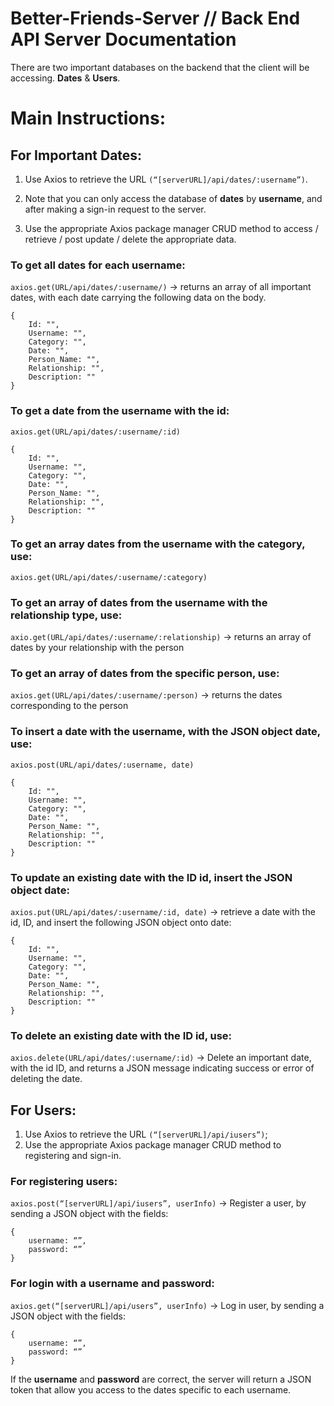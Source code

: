# Better-Friends-Server // Back End API Server Documentation 

There are two important databases on the backend that the client will be accessing. **Dates** & **Users**.

# Main Instructions: 

## For Important Dates:

1. Use Axios to retrieve the URL `(“[serverURL]/api/dates/:username”)`. 

2. Note that you can only access the database of **dates** by **username**, and after making a sign-in request to the server. 

3. Use the appropriate Axios package manager CRUD method to access / retrieve / post update / delete the appropriate data.


### To get all dates for each username:

`axios.get(URL/api/dates/:username/)` -> returns an array of all important dates, with each date carrying the following data on the body.

```
{
	Id: "",
	Username: "",
    Category: "",
	Date: "",
	Person_Name: "",
 	Relationship: "",
	Description: ""
}
```

### To get a date from the username with the id:

`axios.get(URL/api/dates/:username/:id)`

```
{
	Id: "",
	Username: "",
    Category: "",
	Date: "",
	Person_Name: "",
 	Relationship: "",
	Description: ""
}
```
### To get an array dates from the username with the category, use:

`axios.get(URL/api/dates/:username/:category)`

### To get an array of dates from the username with the relationship type, use:

`axio.get(URL/api/dates/:username/:relationship)` -> returns an array of dates by your relationship with the person

### To get an array of dates from the specific person, use:

`axios.get(URL/api/dates/:username/:person)` -> returns the dates corresponding to the person 

### To insert a date with the username, with the JSON object date, use:

`axios.post(URL/api/dates/:username, date)`

```
{
	Id: "",
	Username: "",
    Category: "",
	Date: "",
	Person_Name: "",
 	Relationship: "",
	Description: ""
}
```
### To update an existing date with the ID id, insert the JSON object date:

`axios.put(URL/api/dates/:username/:id, date)` -> retrieve a date with the id, ID, and insert the following JSON object onto date:

```
{
	Id: "",
	Username: "",
    Category: "",
	Date: "",
	Person_Name: "",
 	Relationship: "",
	Description: ""
}
```

### To delete an existing date with the ID id, use: 

`axios.delete(URL/api/dates/:username/:id)` -> Delete an important date, with the id ID, and returns a JSON message indicating success or error of deleting the date. 


## For Users: 

1. Use Axios to retrieve the URL `(“[serverURL]/api/iusers”)`;
2. Use the appropriate Axios package manager CRUD method to registering and sign-in. 

### For registering users: 

`axios.post(“[serverURL]/api/iusers”, userInfo)` -> Register a user, by sending a JSON object with the fields:

```
{
	username: “”,
	password: “”
}
```

### For login with a username and password:

`axios.get(“[serverURL]/api/users”, userInfo)` -> Log in user, by sending a JSON object with the fields:

```
{
	username: “”,
	password: “”
}
```

If the **username** and **password** are correct, the server will return a JSON token that allow you access to the dates specific
to each username. 


